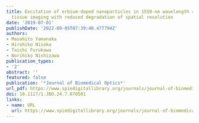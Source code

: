 ```yaml
---
title: Excitation of erbium-doped nanoparticles in 1550-nm wavelength region for deep
  tissue imaging with reduced degradation of spatial resolution
date: '2019-07-01'
publishDate: '2022-09-05T07:39:48.477794Z'
authors:
- Masahito Yamanaka
- Hirohiko Niioka
- Taichi Furukawa
- Norihiko Nishizawa
publication_types:
- '2'
abstract: ''
featured: false
publication: '*Journal of Biomedical Optics*'
url_pdf: https://www.spiedigitallibrary.org/journals/journal-of-biomedical-optics/volume-24/issue-07/070501/Excitation-of-erbium-doped-nanoparticles-in-1550-nm-wavelength-region/10.1117/1.JBO.24.7.070501.full
doi: 10.1117/1.JBO.24.7.070501
links:
- name: URL
  url: https://www.spiedigitallibrary.org/journals/journal-of-biomedical-optics/volume-24/issue-07/070501/Excitation-of-erbium-doped-nanoparticles-in-1550-nm-wavelength-region/10.1117/1.JBO.24.7.070501.full
---
```


